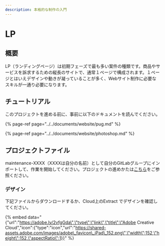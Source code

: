 ```yaml
---
description: 本格的な制作の入門
---
```


# LP

## 概要

LP（ランディングページ）は初期フェーズで最も多い案件の種類です。商品やサービスを訴求するための縦長のサイトで、通常１ページで構成されます。１ページとはいえデザインや動きが凝っていることが多く、Webサイト制作に必要なスキルが一通り必要になります。

## チュートリアル

このプロジェクトを進める前に、事前に以下のドキュメントを読んでください。

{% page-ref page="../../documents/website/pug.md" %}

{% page-ref page="../../documents/website/photoshop.md" %}

## プロジェクトファイル

maintenance-XXXX（XXXXは自分の名前）として自分のGitLabグループにインポートして、作業を開始してください。プロジェクトの進めかたは[こちら](../flow.md)をご参照ください。

### デザイン

下記ファイルからダウンロードするか、Cloud上のExtract でデザインを確認してください。

{% embed data="{\"url\":\"https://adobe.ly/2vfgGda\",\"type\":\"link\",\"title\":\"Adobe Creative Cloud\",\"icon\":{\"type\":\"icon\",\"url\":\"https://shared-assets.adobe.com/images/adobe\_favicon\_iPad\_152.png\",\"width\":152,\"height\":152,\"aspectRatio\":1}}" %}

